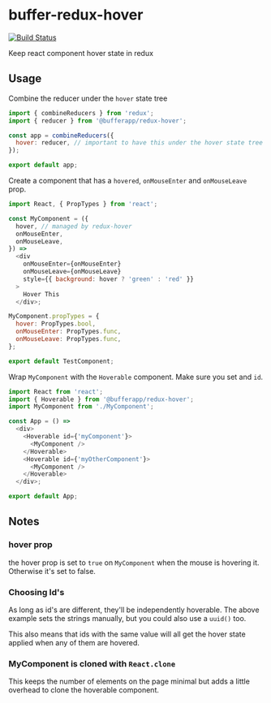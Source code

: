 # buffer-redux-hover

[![Build Status](https://travis-ci.org/bufferapp/buffer-redux-hover.svg?branch=master)](https://travis-ci.org/bufferapp/buffer-redux-hover)

Keep react component hover state in redux

## Usage

Combine the reducer under the `hover` state tree

```js
import { combineReducers } from 'redux';
import { reducer } from '@bufferapp/redux-hover';

const app = combineReducers({
  hover: reducer, // important to have this under the hover state tree
});

export default app;
```

Create a component that has a `hovered`, `onMouseEnter` and `onMouseLeave` prop.

```js
import React, { PropTypes } from 'react';

const MyComponent = ({
  hover, // managed by redux-hover
  onMouseEnter,
  onMouseLeave,
}) =>
  <div
    onMouseEnter={onMouseEnter}
    onMouseLeave={onMouseLeave}
    style={{ background: hover ? 'green' : 'red' }}
  >
    Hover This
  </div>;

MyComponent.propTypes = {
  hover: PropTypes.bool,
  onMouseEnter: PropTypes.func,
  onMouseLeave: PropTypes.func,
};

export default TestComponent;
```

Wrap `MyComponent` with the `Hoverable` component. Make sure you set and `id`.

```js
import React from 'react';
import { Hoverable } from '@bufferapp/redux-hover';
import MyComponent from './MyComponent';

const App = () =>
  <div>
    <Hoverable id={'myComponent'}>
      <MyComponent />
    </Hoverable>
    <Hoverable id={'myOtherComponent'}>
      <MyComponent />
    </Hoverable>
  </div>;

export default App;
```

## Notes

### hover prop

the hover prop is set to `true` on `MyComponent` when the mouse is hovering it. Otherwise it's set to false.

### Choosing Id's

As long as id's are different, they'll be independently hoverable. The above example sets the strings manually, but you could also use a `uuid()` too.

This also means that ids with the same value will all get the hover state applied when any of them are hovered.

### MyComponent is cloned with `React.clone`

This keeps the number of elements on the page minimal but adds a little overhead to clone the hoverable component.
